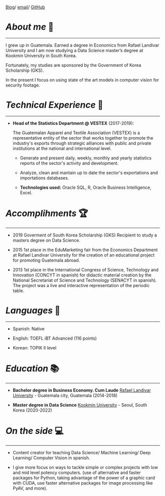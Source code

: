 
[Blog](https://lo-que-aprendi-hoy-en-data.ghost.io/ghost/)/ [email](juanmonte795@gmail.com)/ [GitHub](https://github.com/juananmonte)


# _About me_ 👦

---------------------------------------

I grew up in Guatemala. Earned a degree in Economics from Rafael Landivar University and I am now studying a Data Science master’s degree at Kookmin University in South Korea. 

Fortunately, my studies are sponsored by the Government of Korea Scholarship (GKS).

In the present I focus on using state of the art models in computer vision for security footage. 


# _Technical Experience_ 💼

---------------------------------------

* **Head of the Statistics Department @ VESTEX** (2017-2019):

   The Guatemalan Apparel and Textile Association (VESTEX) is a representative entity of the sector that works together to promote the industry's exports through strategic     alliances with public and private institutions at the national and international level. 
   
   * Generate and present daily, weekly, monthly and yearly statistics reports of the sector's activity and development. 
 
   * Analyze, clean and mantain up to date the sector's exportations and importations databases. 
 
   * **Technologies used:** Oracle SQL, R, Oracle Business Intelligence, Excel. 


# _Accomplihments_ 🏆

---------------------------------------

* 2019 Goverment of South Korea Scholarship (GKS) Recipient to study a masters degree on Data Science.
 
* 2015 1st place in the EduMarketing fair from the Economics Department at Rafael Landivar University for the creation of an educational project for promoting Guatemala abroad.

* 2013 1st place in the International Congress of Science, Technology and Innovation (CONCYT in spanish) for didactic material creation by the National Secretariat of Science and Technology (SENACYT in spanish). The project was a live and interactive representation of the periodic table. 


# _Languages_ 💬

---------------------------------------

* Spanish: Native

* English: TOEFL iBT Advanced (116 points) 

* Korean: TOPIK II level 


# _Education_ 📚 

---------------------------------------

* **Bachelor degree in Business Economy. Cum Laude**
 [Rafael Landivar University](https://principal.url.edu.gt/) - Guatemala city, Guatemala (2014-2018)

* **Master degree in Data Science**
[Kookmin University](https://english.kookmin.ac.kr/) - Seoul, South Korea (2020-2022)

# _On the side_ 💻

---------------------------------------

* Content creator for teaching Data Science/ Machine Learning/ Deep Learning/ Computer Vision in spanish. 

* I give more focus on ways to tackle simple or complex projects with low and mid level potency computers. (use of alternative and faster packages for Python, taking advantage of the power of a graphic card with CUDA, use faster alternative packages for image processing like PyAV, and more). 



